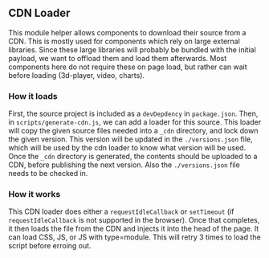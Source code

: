 ## CDN Loader

This module helper allows components to download their source from a CDN. This is mostly used for components which rely on large external libraries.
Since these large libraries will probably be bundled with the initial payload, we want to offload them and load them afterwards. Most components here do not require these on page load, but rather can wait before loading (3d-player, video, charts).

### How it loads

First, the source project is included as a `devDepdency` in `package.json`. Then, in `scripts/generate-cdn.js`, we can add a loader for this source. This loader will copy the given source files needed into a `_cdn` directory, and lock down the given version. This version will be updated in the `./versions.json` file, which will be used by the cdn loader to know what version will be used.
Once the `_cdn` directory is generated, the contents should be uploaded to a CDN, before publishing the next version. Also the `./versions.json` file needs to be checked in.

### How it works

This CDN loader does either a `requestIdleCallback` or `setTimeout` (if `requestIdleCallback` is not supported in the browser). Once that completes, it then loads the file from the CDN and injects it into the head of the page. It can load CSS, JS, or JS with type=module.
This will retry 3 times to load the script before erroing out.
